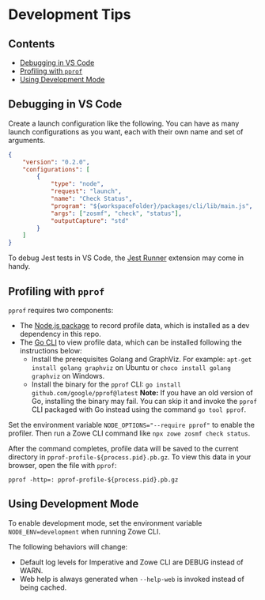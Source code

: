 # Development Tips

## Contents

 - [Debugging in VS Code](#debugging-in-vs-code)
 - [Profiling with `pprof`](#profiling-with-pprof)
 - [Using Development Mode](#using-development-mode)

## Debugging in VS Code

Create a launch configuration like the following. You can have as many launch configurations as you want, each with their own name and set of arguments.

```json
{
    "version": "0.2.0",
    "configurations": [
        {
            "type": "node",
            "request": "launch",
            "name": "Check Status",
            "program": "${workspaceFolder}/packages/cli/lib/main.js",
            "args": ["zosmf", "check", "status"],
            "outputCapture": "std"
        }
    ]
}
```

To debug Jest tests in VS Code, the [Jest Runner](https://marketplace.visualstudio.com/items?itemName=firsttris.vscode-jest-runner) extension may come in handy.

## Profiling with `pprof`

`pprof` requires two components:

* The [Node.js package](https://www.npmjs.com/package/pprof) to record profile data, which is installed as a dev dependency in this repo.
* The [Go CLI](https://github.com/google/pprof) to view profile data, which can be installed following the instructions below:
  * Install the prerequisites Golang and GraphViz. For example: `apt-get install golang graphviz` on Ubuntu or `choco install golang graphviz` on Windows.
  * Install the binary for the `pprof` CLI: `go install github.com/google/pprof@latest`
    **Note:** If you have an old version of Go, installing the binary may fail. You can skip it and invoke the `pprof` CLI packaged with Go instead using the command `go tool pprof`.

Set the environment variable `NODE_OPTIONS="--require pprof"` to enable the profiler. Then run a Zowe CLI command like `npx zowe zosmf check status`.

After the command completes, profile data will be saved to the current directory in `pprof-profile-${process.pid}.pb.gz`. To view this data in your browser, open the file with `pprof`:
```shell
pprof -http=: pprof-profile-${process.pid}.pb.gz
```

## Using Development Mode

To enable development mode, set the environment variable `NODE_ENV=development` when running Zowe CLI.

The following behaviors will change:
* Default log levels for Imperative and Zowe CLI are DEBUG instead of WARN.
* Web help is always generated when `--help-web` is invoked instead of being cached.
